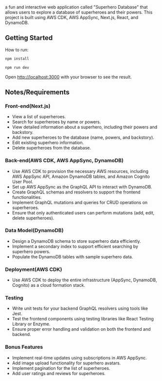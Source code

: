 a fun and interactive web application called "Superhero Database" that allows users to explore a database of superheroes and their powers. This project is built using AWS CDK, AWS AppSync, Next.js, React, and DynamoDB.

## Getting Started

How to run:

```bash
npm install
```

```bash
npm run dev
```

Open [http://localhost:3000](http://localhost:3000) with your browser to see the result.

## Notes/Requirements
### Front-end(Next.js)
- View a list of superheroes.
- Search for superheroes by name or powers.
- View detailed information about a superhero, including their powers and backstory.
- Add new superheroes to the database (name, powers, and backstory).
- Edit existing superhero information.
- Delete superheroes from the database.

### Back-end(AWS CDK, AWS AppSync, DynamoDB)
- Use AWS CDK to provision the necessary AWS resources, including AWS AppSync API, Amazon DynamoDB tables, and Amazon Cognito User Pool.
- Set up AWS AppSync as the GraphQL API to interact with DynamoDB.
- Create GraphQL schemas and resolvers to support the frontend functionalities.
- Implement GraphQL mutations and queries for CRUD operations on superheroes.
- Ensure that only authenticated users can perform mutations (add, edit, delete superheroes).

### Data Model(DynamoDB)
- Design a DynamoDB schema to store superhero data efficiently.
- Implement a secondary index to support efficient searching by superhero powers.
- Populate the DynamoDB tables with sample superhero data.

### Deployment(AWS CDK)
- Use AWS CDK to deploy the entire infrastructure (AppSync, DynamoDB, Cognito) as a cloud formation stack.

### Testing
- Write unit tests for your backend GraphQL resolvers using tools like Jest.
- Test the frontend components using testing libraries like React Testing Library or Enzyme.
- Ensure proper error handling and validation on both the frontend and backend.

### Bonus Features
- Implement real-time updates using subscriptions in AWS AppSync.
- Add image upload functionality for superhero avatars.
- Implement pagination for the list of superheroes.
- Add user ratings and reviews for superheroes.







